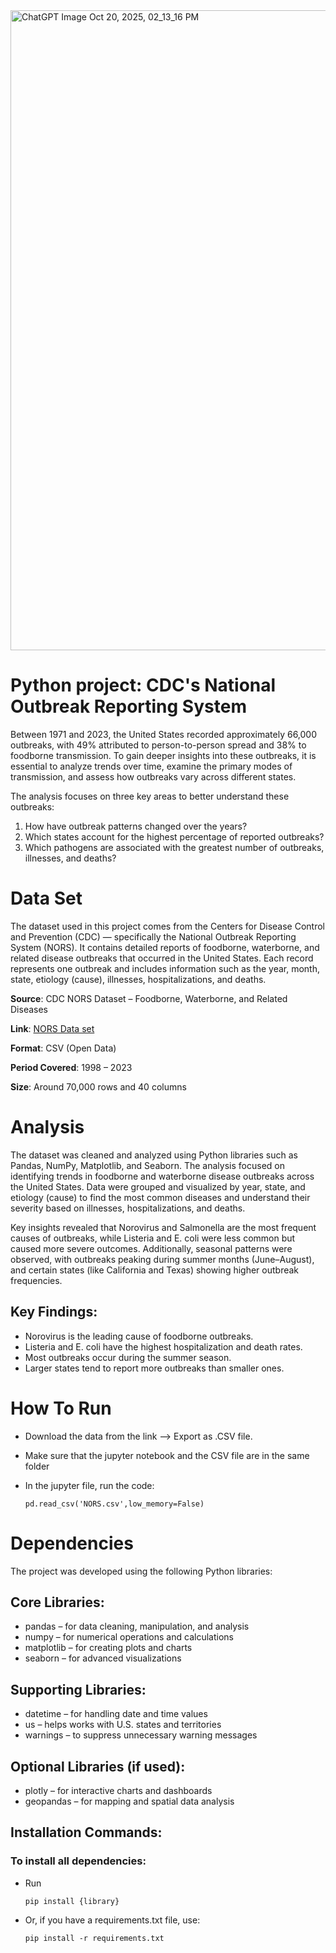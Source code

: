 <img width="1536" height="1024" alt="ChatGPT Image Oct 20, 2025, 02_13_16 PM" src="https://github.com/user-attachments/assets/8a24f9e3-99be-43ab-a23b-47cb00e12192" />

# Python project: CDC's National Outbreak Reporting System
Between 1971 and 2023, the United States recorded approximately 66,000 outbreaks, with 49% attributed  to person-to-person spread and 38% to foodborne transmission. To gain deeper insights into these outbreaks, it is essential to analyze trends over time, examine the primary modes of transmission, and assess how outbreaks vary across different states.

The analysis focuses on three key areas to better understand these outbreaks:
1.	How have outbreak patterns changed over the years?
2.	Which states account for the highest percentage of reported outbreaks?
3.	Which pathogens are associated with the greatest number of outbreaks, illnesses, and deaths?

# Data Set
The dataset used in this project comes from the Centers for Disease Control and Prevention (CDC) — specifically the National Outbreak Reporting System (NORS).
It contains detailed reports of foodborne, waterborne, and related disease outbreaks that occurred in the United States.
Each record represents one outbreak and includes information such as the year, month, state, etiology (cause), illnesses, hospitalizations, and deaths.

**Source**: CDC NORS Dataset – Foodborne, Waterborne, and Related Diseases

**Link**: [NORS Data set](https://data.cdc.gov/Foodborne-Waterborne-and-Related-Diseases/NORS/5xkq-dg7x/about_data)

**Format**: CSV (Open Data)

**Period Covered**: 1998 – 2023

**Size**: Around 70,000 rows and 40 columns


# Analysis
The dataset was cleaned and analyzed using Python libraries such as Pandas, NumPy, Matplotlib, and Seaborn.
The analysis focused on identifying trends in foodborne and waterborne disease outbreaks across the United States.
Data were grouped and visualized by year, state, and etiology (cause) to find the most common diseases and understand their severity based on illnesses, hospitalizations, and deaths.

Key insights revealed that Norovirus and Salmonella are the most frequent causes of outbreaks, while Listeria and E. coli were less common but caused more severe outcomes.
Additionally, seasonal patterns were observed, with outbreaks peaking during summer months (June–August), and certain states (like California and Texas) showing higher outbreak frequencies.

## Key Findings:
- Norovirus is the leading cause of foodborne outbreaks.
- Listeria and E. coli have the highest hospitalization and death rates.
- Most outbreaks occur during the summer season.
- Larger states tend to report more outbreaks than smaller ones.
 
# How To Run
- Download the data from the link --> Export as .CSV file.
- Make sure that the jupyter notebook and the CSV file are in the same folder
- In the jupyter file, run the code:

      pd.read_csv('NORS.csv',low_memory=False)

# Dependencies
The project was developed using the following Python libraries:

## Core Libraries:
- pandas – for data cleaning, manipulation, and analysis
- numpy – for numerical operations and calculations
- matplotlib – for creating plots and charts
- seaborn – for advanced visualizations

## Supporting Libraries:
- datetime – for handling date and time values
- us – helps works with U.S. states and territories
- warnings – to suppress unnecessary warning messages

## Optional Libraries (if used):
- plotly – for interactive charts and dashboards
- geopandas – for mapping and spatial data analysis

## Installation Commands:
### To install all dependencies: 
- Run

      pip install {library}
- Or, if you have a requirements.txt file, use:

      pip install -r requirements.txt



